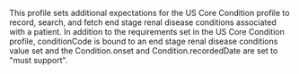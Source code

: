 This profile sets additional expectations for the US Core Condition profile to record, search, and fetch end stage renal disease conditions associated with a patient. In addition to the requirements set in the US Core Condition profile, conditionCode is bound to an end stage renal disease conditions value set and the Condition.onset and Condition.recordedDate are set to "must support".